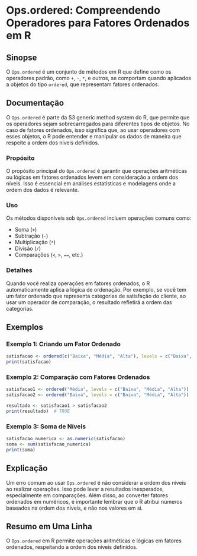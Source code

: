 <!--
Meta Description: # Ops.ordered: Compreendendo Operadores para Fatores Ordenados em R ## Sinopse O `Ops.ordered` é um conjunto de métodos em R que define como os operad...
Meta Keywords: ordered, que, fatores, ordenados, ops
-->

# Ops.ordered: Compreendendo Operadores para Fatores Ordenados em R

## Sinopse
O `Ops.ordered` é um conjunto de métodos em R que define como os operadores padrão, como `+`, `-`, `*`, e outros, se comportam quando aplicados a objetos do tipo `ordered`, que representam fatores ordenados.

## Documentação
O `Ops.ordered` é parte da S3 generic method system do R, que permite que os operadores sejam sobrecarregados para diferentes tipos de objetos. No caso de fatores ordenados, isso significa que, ao usar operadores com esses objetos, o R pode entender e manipular os dados de maneira que respeite a ordem dos níveis definidos.

### Propósito
O propósito principal do `Ops.ordered` é garantir que operações aritméticas ou lógicas em fatores ordenados levem em consideração a ordem dos níveis. Isso é essencial em análises estatísticas e modelagens onde a ordem dos dados é relevante.

### Uso
Os métodos disponíveis sob `Ops.ordered` incluem operações comuns como:
- Soma (`+`)
- Subtração (`-`)
- Multiplicação (`*`)
- Divisão (`/`)
- Comparações (`<`, `>`, `==`, etc.)

### Detalhes
Quando você realiza operações em fatores ordenados, o R automaticamente aplica a lógica de ordenação. Por exemplo, se você tem um fator ordenado que representa categorias de satisfação do cliente, ao usar um operador de comparação, o resultado refletirá a ordem das categorias.

## Exemplos
### Exemplo 1: Criando um Fator Ordenado
```R
satisfacao <- ordered(c("Baixa", "Média", "Alta"), levels = c("Baixa", "Média", "Alta"))
print(satisfacao)
```

### Exemplo 2: Comparação com Fatores Ordenados
```R
satisfacao1 <- ordered("Média", levels = c("Baixa", "Média", "Alta"))
satisfacao2 <- ordered("Baixa", levels = c("Baixa", "Média", "Alta"))

resultado <- satisfacao1 > satisfacao2
print(resultado)  # TRUE
```

### Exemplo 3: Soma de Níveis
```R
satisfacao_numerica <- as.numeric(satisfacao)
soma <- sum(satisfacao_numerica)
print(soma)
```

## Explicação
Um erro comum ao usar `Ops.ordered` é não considerar a ordem dos níveis ao realizar operações. Isso pode levar a resultados inesperados, especialmente em comparações. Além disso, ao converter fatores ordenados em numéricos, é importante lembrar que o R atribui números baseados na ordem dos níveis, e não nos valores em si.

## Resumo em Uma Linha
O `Ops.ordered` em R permite operações aritméticas e lógicas em fatores ordenados, respeitando a ordem dos níveis definidos.